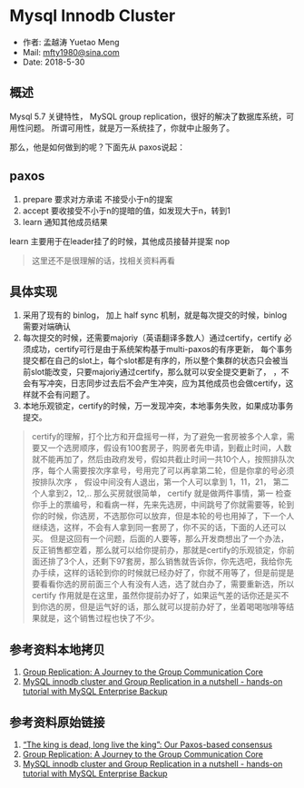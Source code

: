 
# Mysql Innodb Cluster

- 作者: 孟越涛 Yuetao Meng
- Mail: mfty1980@sina.com
- Date: 2018-5-30


## 概述

Mysql 5.7 关键特性， MySQL group replication，很好的解决了数据库系统，可用性问题。
所谓可用性，就是万一系统挂了，你就中止服务了。

那么，他是如何做到的呢？下面先从 paxos说起：

## paxos

1. prepare  要求对方承诺 不接受小于n的提案
2. accept   要收接受不小于n的提暗的值，如发现大于n，转到1
3. learn     通知其他成员结果

learn 主要用于在leader挂了的时候，其他成员接替并提案 nop

> 这里还不是很理解的话，找相关资料再看

## 具体实现

1. 采用了现有的 binlog， 加上 half sync 机制，就是每次提交的时候，binlog 需要对端确认
2. 每次提交的时候，还需要majoriy（英语翻译多数人）通过certify，certify 必须成功，certify可行是由于系统架构基于multi-paxos的有序更新，
    每个事务提交都在自己的slot上，每个slot都是有序的，所以整个集群的状态只会被当前slot能改变，只要majoriy通过certify，那么就可以安全提交更新了，
   ，不会有写冲突，日志同步过去后不会产生冲突，应为其他成员也会做certify，这样就不会有问题了。
3. 本地乐观锁定，certify的时候，万一发现冲突，本地事务失败，如果成功事务提交。

> certify的理解，打个比方和开盘摇号一样，为了避免一套房被多个人拿，需要又一个选房顺序，假设有100套房子，购房者先申请，到截止时间，人数就不能再加了，然后由政府发号，假如共截止时间一共10个人，按照排队次序，每个人需要按次序拿号，号用完了可以再拿第二轮，但是你拿的号必须按排队次序 ， 假设中间没有人退出，第一个人可以拿到 1，11，21， 第二个人拿到2，12,.. 那么买房就很简单， certify 就是做两件事情，第一 检查你手上的票编号，和看病一样，先来先选房，中间跳号了你就需要等，轮到你的时候，你选房，不选那你可以放弃，但是本轮的号也用掉了，下一个人继续选，这样，不会有人拿到同一套房了，你不买的话，下面的人还可以买。 但是这回有一个问题，后面的人要等，那么开发商想出了一个办法，反正销售都空着，那么就可以给你提前办，那就是certify的乐观锁定，你前面还排了3个人，还剩下97套房，那么销售就告诉你，你先选吧，我给你先办手续，这样的话轮到你的时候就已经办好了，你就不用等了，但是前提是要看看你选的房前面三个人有没有人选，选了就白办了，需要重新选，所以 certify 作用就是在这里，虽然你提前办好了，如果运气差的话你还是买不到你选的房，但是运气好的话，那么就可以提前办好了，坐着喝喝咖啡等结果就是，这个销售过程也快了不少。



## 参考资料本地拷贝

1. [Group Replication: A Journey to the Group Communication Core](mysql/mysqlinnodbclusterandgroupreplicationinanutshell-hands-ontutorialwithmeb-170523203520.pdf)
2. [MySQL innodb cluster and Group Replication in a nutshell - hands-on tutorial with MySQL Enterprise Backup](mysql/fosdemgrpaxos-170207060213.pdf)


## 参考资料原始链接


1. [“The king is dead, long live the king”: Our Paxos-based consensus](http://mysqlhighavailability.com/the-king-is-dead-long-live-the-king-our-homegrown-paxos-based-consensus/)
2. [Group Replication: A Journey to the Group Communication Core](https://www.slideshare.net/alfranio1/group-replication-a-journey-to-the-group-communication-core-71845289?from_action=save)
3. [MySQL innodb cluster and Group Replication in a nutshell - hands-on tutorial with MySQL Enterprise Backup](https://www.slideshare.net/lefred.descamps/mysql-innodb-cluster-and-group-replication-in-a-nutshell-handson-tutorial-with-mysql-enterprise-backup?qid=6060b453-3e48-445d-857b-1edbb1d82366&v=&b=&from_search=7)
